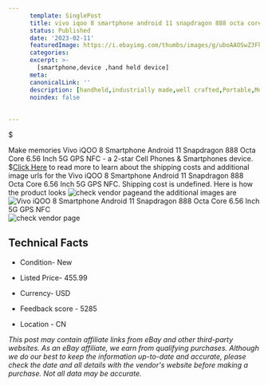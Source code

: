 ```yaml
---
      template: SinglePost
      title: vivo iqoo 8 smartphone android 11 snapdragon 888 octa core 6 56 inch 5g gps nfc
      status: Published
      date: '2023-02-11'
      featuredImage: https://i.ebayimg.com/thumbs/images/g/uboAAOSwZ3FhJOgk/s-l225.jpg
      categories: 
      excerpt: >-
        [smartphone,device ,hand held device]
      meta:
      canonicalLink: ''
      description: [handheld,industrially made,well crafted,Portable,Mobile,Compact,Convenient,Lightweight,Maneuverable,Man-portable,Miniature,Carriable,Hand-held,Light,Holdable,Transportable,Mobile device,Pocket-sized,On-the-go,Wireless,Cordless,Compact size,Convenient size, smartphone,device ,hand held device]
      noindex: false
      
        
---
```

$

Make memories Vivo iQOO 8 Smartphone Android 11 Snapdragon 888 Octa Core 6.56 Inch 5G GPS NFC - a 2-star Cell Phones & Smartphones device.
$[Click Here](https://www.ebay.com/itm/154582233904?hash=item23fdd1b330%3Ag%3AuboAAOSwZ3FhJOgk&mkevt=1&mkcid=1&mkrid=711-53200-19255-0&campid=%253CePNCampaignId%253E&customid=%253CreferenceId%253E&toolid=10049) to read more to learn about the shipping costs and additional image urls for the Vivo iQOO 8 Smartphone Android 11 Snapdragon 888 Octa Core 6.56 Inch 5G GPS NFC. Shipping cost is undefined. Here is how the product looks ![check vendor page](https://i.ebayimg.com/thumbs/images/g/uboAAOSwZ3FhJOgk/s-l225.jpg)and the additional images are![Vivo iQOO 8 Smartphone Android 11 Snapdragon 888 Octa Core 6.56 Inch 5G GPS NFC](https://i.ebayimg.com/images/g/uboAAOSwZ3FhJOgk/s-l960.jpg)![check vendor page](https://origin-galleryplus.ebayimg.com/ws/web/154582233904_2_0_1/225x225.jpg,https://origin-galleryplus.ebayimg.com/ws/web/154582233904_3_0_1/225x225.jpg,https://origin-galleryplus.ebayimg.com/ws/web/154582233904_4_0_1/225x225.jpg,https://origin-galleryplus.ebayimg.com/ws/web/154582233904_5_0_1/225x225.jpg)



 ## Technical Facts 



     
      

 - Condition- New 


      

 - Listed Price- 455.99 


      

 - Currency- USD 


      

 - Feedback score - 5285 


      

 - Location - CN 


      
      

 *_This post may contain affiliate links from eBay and other third-party websites. As an eBay affiliate, we earn from qualifying purchases. Although we do our best to keep the information up-to-date and accurate, please check the date and all details with the vendor's website before making a purchase. Not all data may be accurate._*






